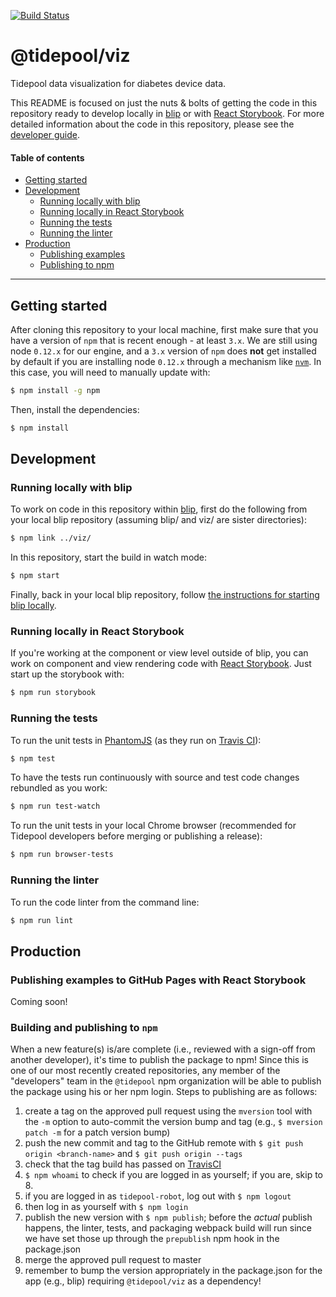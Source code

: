 [![Build Status](https://img.shields.io/travis/tidepool-org/viz/master.svg)](https://travis-ci.org/tidepool-org/viz)

# @tidepool/viz

Tidepool data visualization for diabetes device data.

This README is focused on just the nuts & bolts of getting the code in this repository ready to develop locally in [blip](https://github.com/tidepool-org/blip 'GitHub: blip') or with [React Storybook](https://getstorybook.io/ 'React Storybook'). For more detailed information about the code in this repository, please see the [developer guide](./docs/StartHere.md).

#### Table of contents

- [Getting started](#getting-started)
- [Development](#development)
    - [Running locally with blip](#running-locally-with-blip)
    - [Running locally in React Storybook](#running-locally-in-react-storybook)
    - [Running the tests](#running-the-tests)
    - [Running the linter](#running-the-linter)
- [Production](#production)
    - [Publishing examples](#publishing-examples-to-github-pages-with-react-storybook)
    - [Publishing to npm](#building-and-publishing-to-npm)

* * * * *

## Getting started

After cloning this repository to your local machine, first make sure that you have a version of `npm` that is recent enough - at least `3.x`. We are still using node `0.12.x` for our engine, and a `3.x` version of `npm` does **not** get installed by default if you are installing node `0.12.x` through a mechanism like [`nvm`](https://github.com/creationix/nvm 'nvm'). In this case, you will need to manually update with:

```bash
$ npm install -g npm
```

Then, install the dependencies:

```bash
$ npm install
```

## Development

### Running locally with blip

To work on code in this repository within [blip](https://github.com/tidepool-org/blip 'Tidepool on GitHub: blip'), first do the following from your local blip repository (assuming blip/ and viz/ are sister directories):

```bash
$ npm link ../viz/
```

In this repository, start the build in watch mode:

```bash
$ npm start
```

Finally, back in your local blip repository, follow [the instructions for starting blip locally](http://developer.tidepool.io/blip/#running-locally 'Blip README: running locally').

### Running locally in React Storybook

If you're working at the component or view level outside of blip, you can work on component and view rendering code with [React Storybook](https://github.com/kadirahq/react-storybook 'GitHub: react-storybook'). Just start up the storybook with:

```bash
$ npm run storybook
```

### Running the tests

To run the unit tests in [PhantomJS](http://phantomjs.org/ 'PhantomJS') (as they run on [Travis CI](https://travis-ci.org/ 'Travis CI')):

```bash
$ npm test
```

To have the tests run continuously with source and test code changes rebundled as you work:

```bash
$ npm run test-watch
```

To run the unit tests in your local Chrome browser (recommended for Tidepool developers before merging or publishing a release):

```bash
$ npm run browser-tests
```

### Running the linter

To run the code linter from the command line:

```bash
$ npm run lint
```

## Production

### Publishing examples to GitHub Pages with React Storybook

Coming soon!

### Building and publishing to `npm`

When a new feature(s) is/are complete (i.e., reviewed with a sign-off from another developer), it's time to publish the package to npm! Since this is one of our most recently created repositories, any member of the "developers" team in the `@tidepool` npm organization will be able to publish the package using his or her npm login. Steps to publishing are as follows:

1. create a tag on the approved pull request using the `mversion` tool with the `-m` option to auto-commit the version bump and tag (e.g., `$ mversion patch -m` for a patch version bump)
1. push the new commit and tag to the GitHub remote with `$ git push origin <branch-name>` and `$ git push origin --tags`
1. check that the tag build has passed on [TravisCI](https://travis-ci.org/tidepool-org/viz)
1. `$ npm whoami` to check if you are logged in as yourself; if you are, skip to 8.
1. if you are logged in as `tidepool-robot`, log out with `$ npm logout`
1. then log in as yourself with `$ npm login`
1. publish the new version with `$ npm publish`; before the *actual* publish happens, the linter, tests, and packaging webpack build will run since we have set those up through the `prepublish` npm hook in the package.json
1. merge the approved pull request to master
1. remember to bump the version appropriately in the package.json for the app (e.g., blip) requiring `@tidepool/viz` as a dependency!
